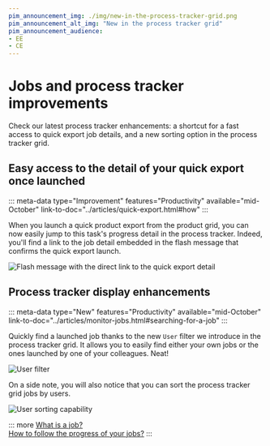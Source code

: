 ```yaml
---
pim_announcement_img: ./img/new-in-the-process-tracker-grid.png
pim_announcement_alt_img: "New in the process tracker grid"
pim_announcement_audience:
- EE
- CE
---
```


# Jobs and process tracker improvements

Check our latest process tracker enhancements: a shortcut for a fast access to quick export job details, and a new sorting option in the process tracker grid.

## Easy access to the detail of your quick export once launched
::: meta-data type="Improvement" features="Productivity" available="mid-October" link-to-doc="../articles/quick-export.html#how"
:::

When you launch a quick product export from the product grid, you can now easily jump to this task's progress detail in the process tracker. Indeed, you'll find a link to the job detail embedded in the flash message that confirms the quick export launch.

![Flash message with the direct link to the quick export detail](../img/flash-message-with-direct-link-to-the-quick-export-detail.png)

## Process tracker display enhancements
::: meta-data type="New" features="Productivity" available="mid-October" link-to-doc="../articles/monitor-jobs.html#searching-for-a-job"
:::

Quickly find a launched job thanks to the new `User` filter we introduce in the process tracker grid. It allows you to easily find either your own jobs or the ones launched by one of your colleagues. Neat!

![User filter](../img/user-filter-in-the-process-tracker.png)

On a side note, you will also notice that you can sort the process tracker grid jobs by users.

![User sorting capability](../img/user-sorting-capability-in-the-process-tracker.png)

::: more
[What is a job?](../articles/monitor-jobs.html#what-is-a-job)  
[How to follow the progress of your jobs?](../articles/monitor-jobs.html#how-to-monitor)
:::
